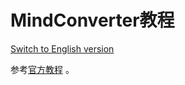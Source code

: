 # MindConverter教程

[Switch to English version](./README.md)

参考[官方教程](https://www.mindspore.cn/mindinsight/docs/zh-CN/r1.8/migrate_3rd_scripts_mindconverter.html) 。